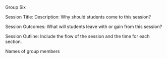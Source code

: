 Group Six


Session Title: 
Description: Why should students come to this session? 

Session Outcomes: What will students leave with or gain from this session?

Session Outline:  Include the flow of the session and the time for each section.

Names of group members 
